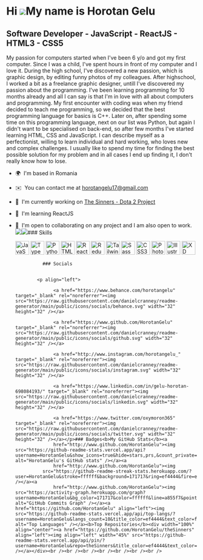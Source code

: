 Hi ![](https://user-images.githubusercontent.com/18350557/176309783-0785949b-9127-417c-8b55-ab5a4333674e.gif)My name is Horotan Gelu
====================================================================================================================================

Software Developer - JavaScript - ReactJS - HTML3 - CSS5
--------------------------------------------------------

My passion for computers started when I've been 6 y/o and got my first computer. Since I was a child, I've spent hours in front of my computer and I love it. During the high school, I've discovered a new passion, which is graphic design, by editing funny photos of my colleagues. After highschool, I worked a bit as a freelance graphic designer, untill I've discovered my passion about the programming. I've been learning programming for 10 months already and all I can say is that I'm in love with all about computers and programming. My first encounter with coding was when my friend decided to teach me programming, so we decided that the best programming language for basics is C++. Later on, after spending some time on this programming language, next on our list was Python, but again I didn't want to be specialised on back-end, so after few months I've started learning HTML, CSS and JavaScript. I can describe myself as a perfectionist, willing to learn individual and hard working, who loves new and complex challenges. I usually like to spend my time for finding the best possible solution for my problem and in all cases I end up finding it, I don't really know how to lose.

*   🌍  I'm based in Romania
*   ✉️  You can contact me at [horotangelu17@gmail.com](mailto:horotangelu17@gmail.com)
*   🚀  I'm currently working on [The Sinners - Dota 2 Project](http://thesinners.netlify.app)
*   🧠  I'm learning ReactJS
*   🤝  I'm open to collaborating on any project and I am also open to work.<a href="https://www.twitter.com/oxymoron365" target="_blank" rel="noreferrer"><img
                  src="https://img.shields.io/twitter/follow/oxymoron365?logo=twitter&style=for-the-badge&color=a855f7&labelColor=171717"
                /></a><a href="https://www.github.com/HorotanGelu" target="_blank" rel="noreferrer"><img
                  src="https://img.shields.io/github/followers/HorotanGelu?logo=github&style=for-the-badge&color=a855f7&labelColor=171717" /></a>### Skills<p align="left">
                                <a href="https://developer.mozilla.org/en-US/docs/Web/JavaScript" target="_blank" rel="noreferrer"><img src="https://raw.githubusercontent.com/danielcranney/readme-generator/main/public/icons/skills/javascript-colored.svg" width="36" height="36" alt="JavaScript" /></a>
                                <a href="https://www.typescriptlang.org/" target="_blank" rel="noreferrer"><img src="https://raw.githubusercontent.com/danielcranney/readme-generator/main/public/icons/skills/typescript-colored.svg" width="36" height="36" alt="TypeScript" /></a>
                                <a href="https://www.python.org/" target="_blank" rel="noreferrer"><img src="https://raw.githubusercontent.com/danielcranney/readme-generator/main/public/icons/skills/python-colored.svg" width="36" height="36" alt="Python" /></a>
                                <a href="https://developer.mozilla.org/en-US/docs/Glossary/HTML5" target="_blank" rel="noreferrer"><img src="https://raw.githubusercontent.com/danielcranney/readme-generator/main/public/icons/skills/html5-colored.svg" width="36" height="36" alt="HTML5" /></a>
                                <a href="https://reactjs.org/" target="_blank" rel="noreferrer"><img src="https://raw.githubusercontent.com/danielcranney/readme-generator/main/public/icons/skills/react-colored.svg" width="36" height="36" alt="React" /></a>
                                <a href="https://redux.js.org/" target="_blank" rel="noreferrer"><img src="https://raw.githubusercontent.com/danielcranney/readme-generator/main/public/icons/skills/redux-colored.svg" width="36" height="36" alt="Redux" /></a>
                                <a href="https://tailwindcss.com/" target="_blank" rel="noreferrer"><img src="https://raw.githubusercontent.com/danielcranney/readme-generator/main/public/icons/skills/tailwindcss-colored.svg" width="36" height="36" alt="TailwindCSS" /></a>
                                <a href="https://sass-lang.com/" target="_blank" rel="noreferrer"><img src="https://raw.githubusercontent.com/danielcranney/readme-generator/main/public/icons/skills/sass-colored.svg" width="36" height="36" alt="Sass" /></a>
                                <a href="https://www.w3.org/TR/CSS/#css" target="_blank" rel="noreferrer"><img src="https://raw.githubusercontent.com/danielcranney/readme-generator/main/public/icons/skills/css3-colored.svg" width="36" height="36" alt="CSS3" /></a>
                                <a href="https://www.adobe.com/uk/products/photoshop.html" target="_blank" rel="noreferrer"><img src="https://raw.githubusercontent.com/danielcranney/readme-generator/main/public/icons/skills/photoshop-colored.svg" width="36" height="36" alt="Photoshop" /></a>
                                <a href="adobe.com/uk/products/illustrator.html" target="_blank" rel="noreferrer"><img src="https://raw.githubusercontent.com/danielcranney/readme-generator/main/public/icons/skills/illustrator-colored.svg" width="36" height="36" alt="Illustrator" /></a>
                                <a href="https://www.adobe.com/uk/products/xd.html" target="_blank" rel="noreferrer"><img src="https://raw.githubusercontent.com/danielcranney/readme-generator/main/public/icons/skills/xd-colored.svg" width="36" height="36" alt="XD" /></a>
                    </p>
                    
                  ### Socials
                  
                  
                <p align="left">
                          
                      <a href="https://www.behance.com/horotangelu" target="_blank" rel="noreferrer"><img src="https://raw.githubusercontent.com/danielcranney/readme-generator/main/public/icons/socials/behance.svg" width="32" height="32" /></a>
                          
                      <a href="https://www.github.com/HorotanGelu" target="_blank" rel="noreferrer"><img src="https://raw.githubusercontent.com/danielcranney/readme-generator/main/public/icons/socials/github.svg" width="32" height="32" /></a>
                          
                      <a href="http://www.instagram.com/horotangelu_" target="_blank" rel="noreferrer"><img src="https://raw.githubusercontent.com/danielcranney/readme-generator/main/public/icons/socials/instagram.svg" width="32" height="32" /></a>
                          
                      <a href="https://www.linkedin.com/in/gelu-horotan-698084193/" target="_blank" rel="noreferrer"><img src="https://raw.githubusercontent.com/danielcranney/readme-generator/main/public/icons/socials/linkedin.svg" width="32" height="32" /></a>
                          
                      <a href="https://www.twitter.com/oxymoron365" target="_blank" rel="noreferrer"><img src="https://raw.githubusercontent.com/danielcranney/readme-generator/main/public/icons/socials/twitter.svg" width="32" height="32" /></a></p>### Badges<b>My GitHub Stats</b><a
                      href="http://www.github.com/HorotanGelu"><img src="https://github-readme-stats.vercel.app/api?username=HorotanGelu&show_icons=true&hide=stars,prs,&count_private=true&title_color=ef4444&text_color=ffffff&icon_color=a855f7&bg_color=171717&hide_border=true&show_icons=true" alt="HorotanGelu's GitHub stats" /></a><a
                      href="http://www.github.com/HorotanGelu"><img
                  src="https://github-readme-streak-stats.herokuapp.com/?user=HorotanGelu&stroke=ffffff&background=171717&ring=ef4444&fire=ef4444&currStreakNum=ffffff&currStreakLabel=ef4444&sideNums=ffffff&sideLabels=ffffff&dates=ffffff&hide_border=true" /></a><a
                      href="http://www.github.com/HorotanGelu"><img src="https://activity-graph.herokuapp.com/graph?username=HorotanGelu&bg_color=171717&color=ffffff&line=a855f7&point=ffffff&area_color=171717&area=true&hide_border=true&custom_title=GitHub%20Commits%20Graph" alt="GitHub Commits Graph" /></a><a href="https://github.com/HorotanGelu" align="left"><img src="https://github-readme-stats.vercel.app/api/top-langs/?username=HorotanGelu&langs_count=10&title_color=ef4444&text_color=ffffff&icon_color=a855f7&bg_color=171717&hide_border=true&locale=en&custom_title=Top%20%Languages" alt="Top Languages" /></a><b>Top Repositories</b><div width="100%" align="center"><a href="https://github.com/HorotanGelu/theSinners" align="left"><img align="left" width="45%" src="https://github-readme-stats.vercel.app/api/pin/?username=HorotanGelu&repo=theSinners&title_color=ef4444&text_color=ffffff&icon_color=a855f7&bg_color=171717&hide_border=true&locale=en" /></a></div><br /><br /><br /><br /><br /><br /><br />
